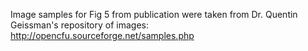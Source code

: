 Image samples for Fig 5 from publication were taken from Dr. Quentin Geissman's repository of images: http://opencfu.sourceforge.net/samples.php
